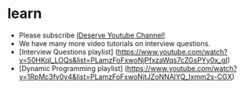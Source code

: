 # learn

* Please subscribe [IDeserve Youtube Channel!](https://www.youtube.com/channel/UCMNkvKnD3mo3Jj9eTwJllWw)
* We have many more video tutorials on interview questions. 
* [Interview Questions playlist] (https://www.youtube.com/watch?v=50HKqI_LOQs&list=PLamzFoFxwoNjPfxzaWqs7cZGsPYy0x_gI)
* [Dynamic Programming playlist] (https://www.youtube.com/watch?v=1RpMc3fv0y4&list=PLamzFoFxwoNjtJZoNNAlYQ_Ixmm2s-CGX)
